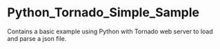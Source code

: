# Python_Tornado_Simple_Sample
Contains a basic example using Python with Tornado web server to load and parse a json file.

